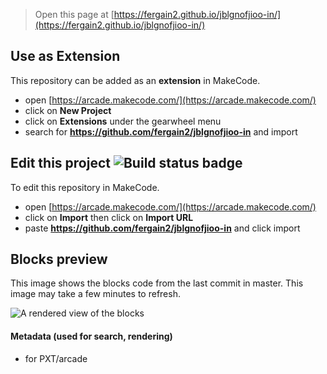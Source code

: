  


> Open this page at [https://fergain2.github.io/jblgnofjioo-in/](https://fergain2.github.io/jblgnofjioo-in/)

## Use as Extension

This repository can be added as an **extension** in MakeCode.

* open [https://arcade.makecode.com/](https://arcade.makecode.com/)
* click on **New Project**
* click on **Extensions** under the gearwheel menu
* search for **https://github.com/fergain2/jblgnofjioo-in** and import

## Edit this project ![Build status badge](https://github.com/fergain2/jblgnofjioo-in/workflows/MakeCode/badge.svg)

To edit this repository in MakeCode.

* open [https://arcade.makecode.com/](https://arcade.makecode.com/)
* click on **Import** then click on **Import URL**
* paste **https://github.com/fergain2/jblgnofjioo-in** and click import

## Blocks preview

This image shows the blocks code from the last commit in master.
This image may take a few minutes to refresh.

![A rendered view of the blocks](https://github.com/fergain2/jblgnofjioo-in/raw/master/.github/makecode/blocks.png)

#### Metadata (used for search, rendering)

* for PXT/arcade
<script src="https://makecode.com/gh-pages-embed.js"></script><script>makeCodeRender("{{ site.makecode.home_url }}", "{{ site.github.owner_name }}/{{ site.github.repository_name }}");</script>
